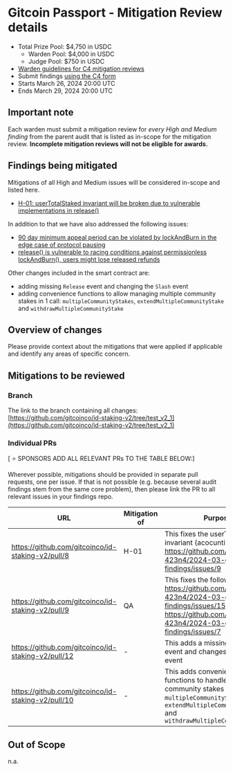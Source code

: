 # Gitcoin Passport - Mitigation Review details

- Total Prize Pool: $4,750 in USDC
  - Warden Pool: $4,000 in USDC
  - Judge Pool: $750 in USDC
- [Warden guidelines for C4 mitigation reviews](https://code4rena.notion.site/Guidelines-for-C4-mitigation-reviews-ed10fc5cfbf640bd8dcec66f38b343c4)
- Submit findings [using the C4 form](https://code4rena.com/contests/2024-03-identity-staking-invitational-mitigation-review/submit)
- Starts March 26, 2024 20:00 UTC
- Ends March 29, 2024 20:00 UTC

## Important note

Each warden must submit a mitigation review for _every High and Medium finding_ from the parent audit that is listed as in-scope for the mitigation review. **Incomplete mitigation reviews will not be eligible for awards.**

## Findings being mitigated

Mitigations of all High and Medium issues will be considered in-scope and listed here.

- [H-01: userTotalStaked invariant will be broken due to vulnerable implementations in release()](https://github.com/code-423n4/2024-03-gitcoin-findings/issues/9)

In addition to that we have also addressed the following issues:

- [90 day minimum appeal period can be violated by lockAndBurn in the edge case of protocol pausing](https://github.com/code-423n4/2024-03-gitcoin-findings/issues/15)
- [release() is vulnerable to racing conditions against permissionless lockAndBurn(), users might lose released refunds](https://github.com/code-423n4/2024-03-gitcoin-findings/issues/7)

Other changes included in the smart contract are:

- adding missing `Release` event and changing the `Slash` event
- adding convenience functions to allow managing multiple community stakes in 1 call: `multipleCommunityStakes`, `extendMultipleCommunityStake` and `withdrawMultipleCommunityStake`

## Overview of changes

Please provide context about the mitigations that were applied if applicable and identify any areas of specific concern.

## Mitigations to be reviewed

### Branch

The link to the branch containing all changes: [https://github.com/gitcoinco/id-staking-v2/tree/test_v2_1](https://github.com/gitcoinco/id-staking-v2/tree/test_v2_1)

### Individual PRs

[ ⭐️ SPONSORS ADD ALL RELEVANT PRs TO THE TABLE BELOW:]

Wherever possible, mitigations should be provided in separate pull requests, one per issue. If that is not possible (e.g. because several audit findings stem from the same core problem), then please link the PR to all relevant issues in your findings repo.

| URL                                                | Mitigation of | Purpose                                                                                                                                                                       |
| -------------------------------------------------- | ------------- | ----------------------------------------------------------------------------------------------------------------------------------------------------------------------------- |
| https://github.com/gitcoinco/id-staking-v2/pull/8  | H-01          | This fixes the userTotalStaked invariant (acocunting error) https://github.com/code-423n4/2024-03-gitcoin-findings/issues/9                                                   |
| https://github.com/gitcoinco/id-staking-v2/pull/9  | QA            | This fixes the following: https://github.com/code-423n4/2024-03-gitcoin-findings/issues/15, https://github.com/code-423n4/2024-03-gitcoin-findings/issues/7                   |
| https://github.com/gitcoinco/id-staking-v2/pull/12 | -             | This adds a missing `Release` event and changes the `Slash` event                                                                                                             |
| https://github.com/gitcoinco/id-staking-v2/pull/10 | -             | This adds convenience functions to handle multiple community stakes in 1 call: `multipleCommunityStakes`, `extendMultipleCommunityStake` and `withdrawMultipleCommunityStake` |

## Out of Scope

n.a.
